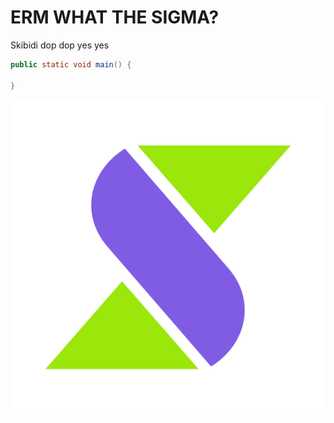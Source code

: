 # **ERM WHAT THE SIGMA?**

Skibidi dop dop yes yes

```java
public static void main() {

}
```

![image](./logos/simplicityftc.png)
